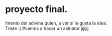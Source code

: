 # proyecto final.
Intento del adivina quien, a ver si le gusta la idea.  
Triste :(
#vamos a hacer un akinator jijijij